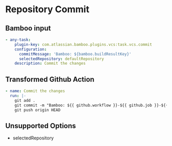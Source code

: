 # Repository Commit

## Bamboo input

```yaml
- any-task:
    plugin-key: com.atlassian.bamboo.plugins.vcs:task.vcs.commit
    configuration:
      commitMessage: 'Bamboo: ${bamboo.buildResultKey}'
      selectedRepository: defaultRepository
    description: Commit the changes
```

## Transformed Github Action

```yaml
- name: Commit the changes
  run: |-
    git add .
    git commit -m "Bamboo: ${{ github.workflow }}-${{ github.job }}-${{ github.run_id }}"
    git push origin HEAD
```

## Unsupported Options

* selectedRepository
